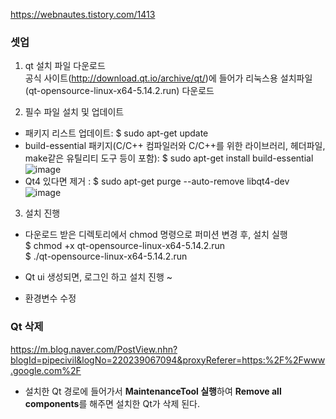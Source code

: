 https://webnautes.tistory.com/1413  
### 셋업 
1. qt 설치 파일 다운로드  
공식 사이트(http://download.qt.io/archive/qt/)에 들어가 리눅스용 설치파일(qt-opensource-linux-x64-5.14.2.run) 다운로드  

2. 필수 파일 설치 및 업데이트
- 패키지 리스트 업데이트: $ sudo apt-get update
- build-essential 패키지(C/C++ 컴파일러와 C/C++를 위한 라이브러리, 헤더파일, make같은 유틸리티 도구 등이 포함): $ sudo apt-get install build-essential  
![image](https://user-images.githubusercontent.com/56099627/98632328-a829a200-2362-11eb-8453-18887a8f41fc.png)  
- Qt4 있다면 제거 : $ sudo apt-get purge --auto-remove libqt4-dev  
![image](https://user-images.githubusercontent.com/56099627/98632377-c1325300-2362-11eb-9af2-393d7ee7c48d.png)  

3. 설치 진행 
- 다운로드 받은 디렉토리에서 chmod 명령으로 퍼미션 변경 후, 설치 실행  
$ chmod +x qt-opensource-linux-x64-5.14.2.run  
$ ./qt-opensource-linux-x64-5.14.2.run  
- Qt ui 생성되면, 로그인 하고 설치 진행 ~

- 환경변수 수정

### Qt 삭제
https://m.blog.naver.com/PostView.nhn?blogId=pipecivil&logNo=220239067094&proxyReferer=https:%2F%2Fwww.google.com%2F  
- 설치한 Qt 경로에 들어가서 **MaintenanceTool 실행**하여 **Remove all components**를 해주면 설치한 Qt가 삭제 된다.  





